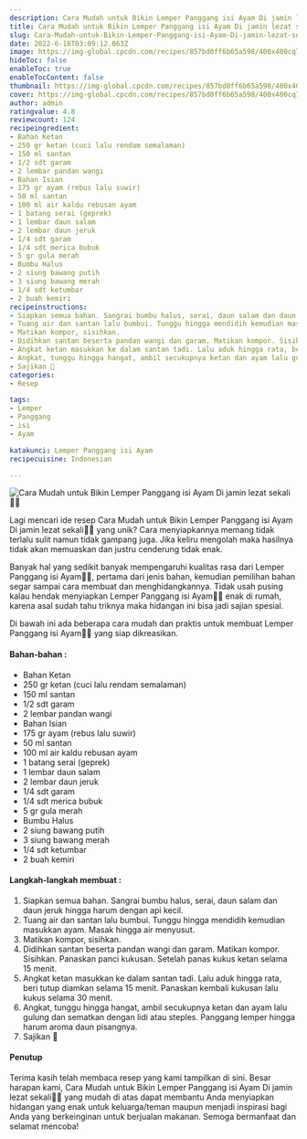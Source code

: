 ```yaml
---
description: Cara Mudah untuk Bikin Lemper Panggang isi Ayam Di jamin lezat sekali"
title: Cara Mudah untuk Bikin Lemper Panggang isi Ayam Di jamin lezat sekali
slug: Cara-Mudah-untuk-Bikin-Lemper-Panggang-isi-Ayam-Di-jamin-lezat-sekali
date: 2022-6-18T03:09:12.063Z
image: https://img-global.cpcdn.com/recipes/857bd0ff6b65a598/400x400cq70/photo.jpg
hideToc: false
enableToc: true
enableTocContent: false
thumbnail: https://img-global.cpcdn.com/recipes/857bd0ff6b65a598/400x400cq70/photo.jpg
cover: https://img-global.cpcdn.com/recipes/857bd0ff6b65a598/400x400cq70/photo.jpg
author: admin
ratingvalue: 4.8
reviewcount: 124
recipeingredient:
- Bahan Ketan
- 250 gr ketan (cuci lalu rendam semalaman)
- 150 ml santan
- 1/2 sdt garam
- 2 lembar pandan wangi
- Bahan Isian
- 175 gr ayam (rebus lalu suwir)
- 50 ml santan
- 100 ml air kaldu rebusan ayam
- 1 batang serai (geprek)
- 1 lembar daun salam
- 2 lembar daun jeruk
- 1/4 sdt garam
- 1/4 sdt merica bubuk
- 5 gr gula merah
- Bumbu Halus
- 2 siung bawang putih
- 3 siung bawang merah
- 1/4 sdt ketumbar
- 2 buah kemiri
recipeinstructions:
- Siapkan semua bahan. Sangrai bumbu halus, serai, daun salam dan daun jeruk hingga harum dengan api kecil.
- Tuang air dan santan lalu bumbui. Tunggu hingga mendidih kemudian masukkan ayam. Masak hingga air menyusut.
- Matikan kompor, sisihkan.
- Didihkan santan beserta pandan wangi dan garam. Matikan kompor. Sisihkan. Panaskan panci kukusan. Setelah panas kukus ketan selama 15 menit.
- Angkat ketan masukkan ke dalam santan tadi. Lalu aduk hingga rata, beri tutup diamkan selama 15 menit. Panaskan kembali kukusan lalu kukus selama 30 menit.
- Angkat, tunggu hingga hangat, ambil secukupnya ketan dan ayam lalu gulung dan sematkan dengan lidi atau steples. Panggang lemper hingga harum aroma daun pisangnya.
- Sajikan 🤤
categories:
- Resep

tags:
- Lemper
- Panggang
- isi
- Ayam

katakunci: Lemper Panggang isi Ayam
recipecuisine: Indonesian

---
```


![Cara Mudah untuk Bikin Lemper Panggang isi Ayam Di jamin lezat sekali👩‍🍳](https://img-global.cpcdn.com/recipes/857bd0ff6b65a598/400x400cq70/photo.jpg)

Lagi mencari ide resep Cara Mudah untuk Bikin Lemper Panggang isi Ayam Di jamin lezat sekali👩‍🍳 yang unik? Cara menyiapkannya memang tidak terlalu sulit namun tidak gampang juga. Jika keliru mengolah maka hasilnya tidak akan memuaskan dan justru cenderung tidak enak.

Banyak hal yang sedikit banyak mempengaruhi kualitas rasa dari Lemper Panggang isi Ayam👩‍🍳, pertama dari jenis bahan, kemudian pemilihan bahan segar sampai cara membuat dan menghidangkannya. Tidak usah pusing kalau hendak menyiapkan Lemper Panggang isi Ayam👩‍🍳 enak di rumah, karena asal sudah tahu triknya maka hidangan ini bisa jadi sajian spesial.

Di bawah ini ada beberapa cara mudah dan praktis untuk membuat Lemper Panggang isi Ayam👩‍🍳 yang siap dikreasikan.

<!--inarticleads1-->

#### Bahan-bahan :

- Bahan Ketan
- 250 gr ketan (cuci lalu rendam semalaman)
- 150 ml santan
- 1/2 sdt garam
- 2 lembar pandan wangi
- Bahan Isian
- 175 gr ayam (rebus lalu suwir)
- 50 ml santan
- 100 ml air kaldu rebusan ayam
- 1 batang serai (geprek)
- 1 lembar daun salam
- 2 lembar daun jeruk
- 1/4 sdt garam
- 1/4 sdt merica bubuk
- 5 gr gula merah
- Bumbu Halus
- 2 siung bawang putih
- 3 siung bawang merah
- 1/4 sdt ketumbar
- 2 buah kemiri

<!--inarticleads2-->

#### Langkah-langkah membuat :

1. Siapkan semua bahan. Sangrai bumbu halus, serai, daun salam dan daun jeruk hingga harum dengan api kecil.
1. Tuang air dan santan lalu bumbui. Tunggu hingga mendidih kemudian masukkan ayam. Masak hingga air menyusut.
1. Matikan kompor, sisihkan.
1. Didihkan santan beserta pandan wangi dan garam. Matikan kompor. Sisihkan. Panaskan panci kukusan. Setelah panas kukus ketan selama 15 menit.
1. Angkat ketan masukkan ke dalam santan tadi. Lalu aduk hingga rata, beri tutup diamkan selama 15 menit. Panaskan kembali kukusan lalu kukus selama 30 menit.
1. Angkat, tunggu hingga hangat, ambil secukupnya ketan dan ayam lalu gulung dan sematkan dengan lidi atau steples. Panggang lemper hingga harum aroma daun pisangnya.
1. Sajikan 🤤

#### Penutup

Terima kasih telah membaca resep yang kami tampilkan di sini. Besar harapan kami, Cara Mudah untuk Bikin Lemper Panggang isi Ayam Di jamin lezat sekali👩‍🍳 yang mudah di atas dapat membantu Anda menyiapkan hidangan yang enak untuk keluarga/teman maupun menjadi inspirasi bagi Anda yang berkeinginan untuk berjualan makanan. Semoga bermanfaat dan selamat mencoba!